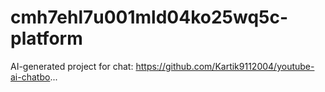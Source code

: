 # cmh7ehl7u001mld04ko25wq5c-platform
AI-generated project for chat: https://github.com/Kartik9112004/youtube-ai-chatbo...
